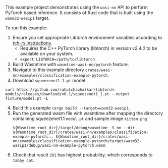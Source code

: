 This example project demonstrates using the `wasi-nn` API to perform PyTorch based inference. It consists of Rust code that is built using the `wasm32-wasip1` target.

To run this example: 
1. Ensure you set appropriate Libtorch environment variables according to [tch-rs instructions]( https://github.com/LaurentMazare/tch-rs?tab=readme-ov-file#libtorch-manual-install). 
    - Requires the C++ PyTorch library (libtorch) in version *v2.4.0* to be available on
your system. 
    - `export LIBTORCH=/path/to/libtorch`
2. Build Wasmtime  with `wasmtime-wasi-nn/pytorch` feature.
3. Navigate to this example directory `crates/wasi-nn/examples/classification-example-pytorch`.
4. Download `squeezenet1_1.pt` model 
```
curl https://github.com/rahulchaphalkar/libtorch-models/releases/download/v0.1/squeezenet1_1.pt --output fixture/model.pt -L
```
4. Build this example `cargo build --target=wasm32-wasip1`.
5. Run the generated wasm file with wasmtime after mapping the directory containing squeezenet1.1 `model.pt` and sample image `kitten.png`
    ```
    ${Wasmtime_root_dir}/target/debug/wasmtime -S nn --dir ${Wasmtime_root_dir}/crates/wasi-nn/examples/classification-example-pytorch::. ${Wasmtime_root_dir}/crates/wasi-nn/examples/classification-example-pytorch/target/wasm32-wasip1/debug/wasi-nn-example-pytorch.wasm
    ```
6. Check that result `281` has highest probability, which corresponds to `tabby cat`.
